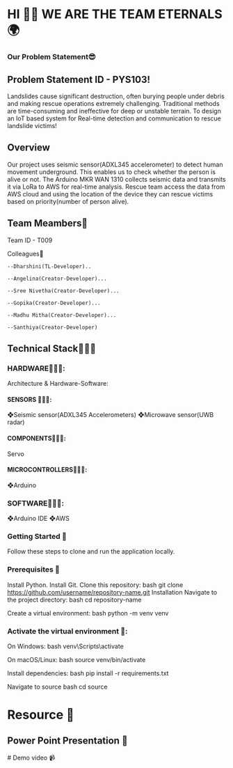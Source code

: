# HI 👋🏻 WE ARE THE TEAM ETERNALS 🌍




###  Our Problem Statement😎



## Problem Statement ID - PYS103!

Landslides cause significant destruction, often burying people under debris and making rescue operations extremely challenging. Traditional methods are time-consuming and ineffective for deep or unstable terrain.
To design an IoT based system for Real-time detection and communication to rescue landslide victims!


## Overview


Our project uses seismic sensor(ADXL345 accelerometer) to detect human movement underground. This enables us to check whether the person is alive or not. The Arduino MKR WAN 1310 collects seismic data and transmits it via LoRa to AWS for real-time analysis. Rescue team access the data from AWS cloud and using the location of the device they can rescue victims based on priority(number of person alive).


## Team Meambers🤩

Team ID - T009


Colleagues👑

    --Dharshini(TL-Developer)..
    
    --Angelina(Creator-Developer)...
    
    --Sree Nivetha(Creator-Developer)...
    
    --Gopika(Creator-Developer)...
    
    --Madhu Mitha(Creator-Developer)...
    
    --Santhiya(Creator-Developer)


 ## Technical Stack👩🏼‍💻

 ### HARDWARE👩🏼‍💻:
 Architecture & Hardware-Software:
 #### SENSORS 👩🏼‍💻:
 ❖Seismic sensor(ADXL345 Accelerometers)
 ❖Microwave sensor(UWB radar)
 #### COMPONENTS👩🏼‍💻:
 Servo
 #### MICROCONTROLLERS👩🏼‍💻:

 ❖Arduino
 ### SOFTWARE👩🏼‍💻:
 ❖Arduino IDE
 ❖AWS


### Getting Started 🎾

Follow these steps to clone and run the application locally.

### Prerequisites 🎾

Install Python.
Install Git.
Clone this repository: bash git clone https://github.com/username/repository-name.git
Installation
Navigate to the project directory: bash cd repository-name

Create a virtual environment: bash python -m venv venv

### Activate the virtual environment 🎾:

On Windows: bash venv\Scripts\activate

On macOS/Linux: bash source venv/bin/activate

Install dependencies: bash pip install -r requirements.txt

Navigate to source bash cd source



# Resource 📣

## Power Point Presentation 🔔
<a href="https://drive.google.com/file/d/1wjf2MihJLxUsXgZweV60ZolxeIuN-uQW/view?usp=drivesdk" target="_blank">
</a>
# Demo video 📹
<a href="https://drive.google.com/file/d/1wTo9quRl5oi_7mRCQpELDGdGNVoBBEo9/view?usp=drivesdk" target="_blank">
</a>




